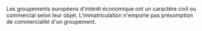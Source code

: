   
 Les groupements européens d'intérêt économique ont un caractère civil ou commercial selon leur objet. L'immatriculation n'emporte pas présomption de commercialité d'un groupement.  

  

